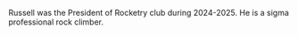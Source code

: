 Russell was the President of Rocketry club during 2024-2025. He is a sigma professional rock climber.